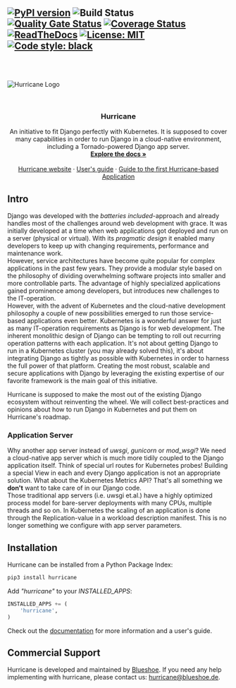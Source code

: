 [![PyPI version](https://badge.fury.io/py/django-hurricane.svg)](https://badge.fury.io/py/django-hurricane) ![Build Status](https://github.com/Blueshoe/django-hurricane/actions/workflows/python-app.yml/badge.svg) [![Quality Gate Status](https://sonarcloud.io/api/project_badges/measure?project=Blueshoe_django-hurricane&metric=alert_status)](https://sonarcloud.io/dashboard?id=django-hurricane_django-hurricane) [![Coverage Status](https://coveralls.io/repos/github/django-hurricane/django-hurricane/badge.svg?branch=main)](https://coveralls.io/github/django-hurricane/django-hurricane?branch=main) [![ReadTheDocs](https://readthedocs.org/projects/django-hurricane/badge/?version=latest)](https://django-hurricane.readthedocs.io/en/latest/) [![License: MIT](https://img.shields.io/badge/license-MIT-green)](https://opensource.org/licenses/MIT) [![Code style: black](https://img.shields.io/badge/code%20style-black-000000.svg)](https://github.com/psf/black)
--------------------------------------------------------------------------------
<br />
<br />

![Hurricane Logo](https://raw.githubusercontent.com/Blueshoe/django-hurricane/master/docs/_static/img/logo.png)

<!-- PROJECT LOGO -->
<br />
<div align="center">
  <h3 align="center">Hurricane</h3>

  <p align="center">
    An initiative to fit Django perfectly with Kubernetes. It is supposed to cover many capabilities in order to run 
    Django in a cloud-native environment, including a Tornado-powered Django app server.
    <br />
    <a href="https://django-hurricane.readthedocs.io/en/latest/"><strong>Explore the docs »</strong></a>
    <br />
    <br />
    <a href="https://django-hurricane.io/">Hurricane website</a>
    ·
    <a href="https://django-hurricane.readthedocs.io/en/latest/usage.html">User's guide</a>
    ·
    <a href="https://django-hurricane.readthedocs.io/en/latest/usage.html">Guide to the first Hurricane-based Application</a>
  </p>
</div> 

## Intro

Django was developed with the *batteries included*-approach and already handles most of the challenges around 
web development with grace. It was initially developed at a time when web applications got deployed and run on a server 
(physical or virtual). With its *pragmatic design* it enabled many developers to keep up with changing requirements, 
performance and maintenance work.  
However, service architectures have become quite popular for complex applications in the past few years. They provide
a modular style based on the philosophy of dividing overwhelming software projects into smaller and more controllable 
parts. The advantage of highly specialized applications gained prominence among developers, but introduces new 
challenges to the IT-operation.   
However, with the advent of Kubernetes and the cloud-native development philosophy a couple of new possibilities emerged
to run those service-based applications even better. Kubernetes is a wonderful answer for just as many IT-operation 
requirements as Django is for web development. The inherent monolithic design of Django can be tempting to roll out 
recurring operation patterns with each application. It's not about getting Django to run in a 
Kubernetes cluster (you may already solved this), it's about integrating Django as tightly as possible with Kubernetes 
in order to harness the full power of that platform. Creating the most robust, scalable and secure applications 
with Django by leveraging the existing expertise of our favorite framework is the main goal of this initiative.

Hurricane is supposed to make the most out of the existing Django ecosystem without reinventing the wheel. 
We will collect best-practices and opinions about how to run Django in Kubernetes and put them on Hurricane's roadmap.

### Application Server
Why another app server instead of *uwsgi*, *gunicorn* or *mod_wsgi*? We need a cloud-native app server which is
much more tidily coupled to the Django application itself. Think of special url routes for Kubernetes probes! Building a
special View in each and every Django application is not an appropriate solution. What about the Kubernetes Metrics API?
That's all something we **don't** want to take care of in our Django code.  
Those traditional app servers (i.e. uwsgi et.al.) have a highly optimized process model for bare-server deployments with
many CPUs, multiple threads and so on. In Kubernetes the scaling of an application is done through the Replication-value
in a workload description manifest. This is no longer something we configure with app server parameters.
  
## Installation

Hurricane can be installed from a Python Package Index:
```bash
pip3 install hurricane
```

Add *"hurricane"* to your *INSTALLED_APPS*: 
```python
INSTALLED_APPS += (
    'hurricane',
)
```

Check out the [documentation](https://django-hurricane.readthedocs.io/en/latest/) for more information and a user's guide.

## Commercial Support
Hurricane is developed and maintained by [Blueshoe](https://www.blueshoe.de). 
If you need any help implementing with hurricane, please contact us: hurricane@blueshoe.de.